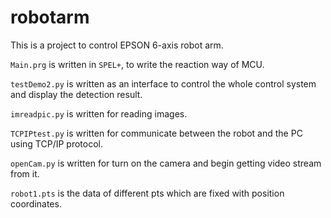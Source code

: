 # robotarm
This is a project to control EPSON 6-axis robot arm. 

`Main.prg` is written in `SPEL+`, to write the reaction way of MCU. 

`testDemo2.py` is written as an interface to control the whole control system and display the detection result. 

`imreadpic.py` is written for reading images. 

`TCPIPtest.py` is written for communicate between the robot and the PC using TCP/IP protocol.

`openCam.py` is written for turn on the camera and begin getting video stream from it.

`robot1.pts` is the data of different pts which are fixed with position coordinates.
